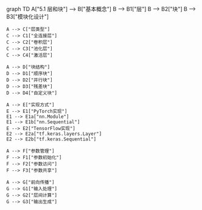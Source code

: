 graph TD
    A["5.1 层和块"] --> B["基本概念"]
    B --> B1["层"]
    B --> B2["块"]
    B --> B3["模块化设计"]
    
    A --> C["层类型"]
    C --> C1["全连接层"]
    C --> C2["卷积层"]
    C --> C3["池化层"]
    C --> C4["激活层"]
    
    A --> D["块结构"]
    D --> D1["顺序块"]
    D --> D2["并行块"]
    D --> D3["残差块"]
    D --> D4["自定义块"]
    
    A --> E["实现方式"]
    E --> E1["PyTorch实现"]
    E1 --> E1a["nn.Module"]
    E1 --> E1b["nn.Sequential"]
    E --> E2["TensorFlow实现"]
    E2 --> E2a["tf.keras.layers.Layer"]
    E2 --> E2b["tf.keras.Sequential"]
    
    A --> F["参数管理"]
    F --> F1["参数初始化"]
    F --> F2["参数访问"]
    F --> F3["参数共享"]
    
    A --> G["前向传播"]
    G --> G1["输入处理"]
    G --> G2["层间计算"]
    G --> G3["输出生成"] 